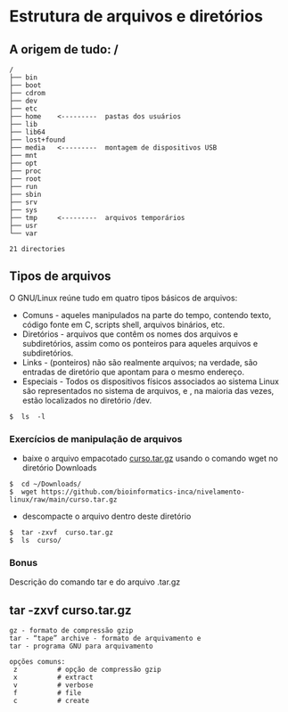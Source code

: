 # Estrutura de arquivos e diretórios

## A origem de tudo:   /

~~~
/
├── bin
├── boot
├── cdrom
├── dev
├── etc
├── home    <---------  pastas dos usuários
├── lib
├── lib64
├── lost+found
├── media   <---------  montagem de dispositivos USB
├── mnt
├── opt
├── proc
├── root
├── run
├── sbin
├── srv
├── sys
├── tmp		<---------  arquivos temporários
├── usr
└── var

21 directories
~~~


## Tipos de arquivos

O GNU/Linux reúne tudo em quatro tipos básicos de arquivos:

- Comuns - aqueles manipulados na parte do tempo, contendo texto, código fonte em C, scripts shell, arquivos binários, etc.
- Diretórios - arquivos que contêm os nomes dos arquivos e subdiretórios, assim como os ponteiros para aqueles arquivos e subdiretórios.
- Links - (ponteiros) não são realmente arquivos; na verdade, são entradas de diretório que apontam para o mesmo endereço.
- Especiais - Todos os dispositivos físicos associados ao sistema Linux são representados no sistema de arquivos, e , na maioria das vezes, estão localizados no diretório /dev.
~~~
$  ls  -l
~~~


### Exercícios de manipulação de arquivos

- baixe o arquivo empacotado [curso.tar.gz](curso.tar.gz) usando o comando wget no diretório Downloads

~~~
$  cd ~/Downloads/
$  wget https://github.com/bioinformatics-inca/nivelamento-linux/raw/main/curso.tar.gz
~~~

- descompacte o arquivo dentro deste diretório

~~~
$  tar -zxvf  curso.tar.gz
$  ls  curso/
~~~

### Bonus
Descrição do comando tar e do arquivo .tar.gz

##  tar  -zxvf  curso.tar.gz
~~~
gz - formato de compressão gzip
tar - “tape” archive - formato de arquivamento e 
tar - programa GNU para arquivamento

opções comuns:
 z			# opção de compressão gzip
 x			# extract
 v			# verbose
 f			# file
 c			# create
~~~  

